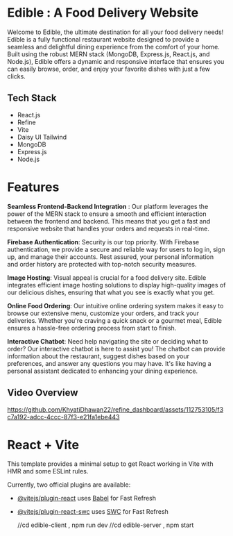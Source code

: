 # Edible : A Food Delivery Website
Welcome to Edible, the ultimate destination for all your food delivery needs! Edible is a fully functional restaurant website designed to provide a seamless and delightful dining experience from the comfort of your home. Built using the robust MERN stack (MongoDB, Express.js, React.js, and Node.js), Edible offers a dynamic and responsive interface that ensures you can easily browse, order, and enjoy your favorite dishes with just a few clicks.

## Tech Stack
- React.js
- Refine
- Vite
- Daisy UI Tailwind
- MongoDB
- Express.js
- Node.js

# Features
**Seamless Frontend-Backend Integration** : Our platform leverages the power of the MERN stack to ensure a smooth and efficient interaction between the frontend and backend. This means that you get a fast and responsive website that handles your orders and requests in real-time.

**Firebase Authentication**: Security is our top priority. With Firebase authentication, we provide a secure and reliable way for users to log in, sign up, and manage their accounts. Rest assured, your personal information and order history are protected with top-notch security measures.

**Image Hosting**: Visual appeal is crucial for a food delivery site. Edible integrates efficient image hosting solutions to display high-quality images of our delicious dishes, ensuring that what you see is exactly what you get.

**Online Food Ordering**: Our intuitive online ordering system makes it easy to browse our extensive menu, customize your orders, and track your deliveries. Whether you're craving a quick snack or a gourmet meal, Edible ensures a hassle-free ordering process from start to finish.

**Interactive Chatbot**: Need help navigating the site or deciding what to order? Our interactive chatbot is here to assist you! The chatbot can provide information about the restaurant, suggest dishes based on your preferences, and answer any questions you may have. It's like having a personal assistant dedicated to enhancing your dining experience.

## Video Overview

https://github.com/KhyatiDhawan22/refine_dashboard/assets/112753105/f3c7a192-adcc-4ccc-87f3-e21fa1ebe443

# React + Vite

This template provides a minimal setup to get React working in Vite with HMR and some ESLint rules.

Currently, two official plugins are available:

- [@vitejs/plugin-react](https://github.com/vitejs/vite-plugin-react/blob/main/packages/plugin-react/README.md) uses [Babel](https://babeljs.io/) for Fast Refresh
- [@vitejs/plugin-react-swc](https://github.com/vitejs/vite-plugin-react-swc) uses [SWC](https://swc.rs/) for Fast Refresh

  //cd edible-client , npm run dev
  //cd edible-server , npm start


